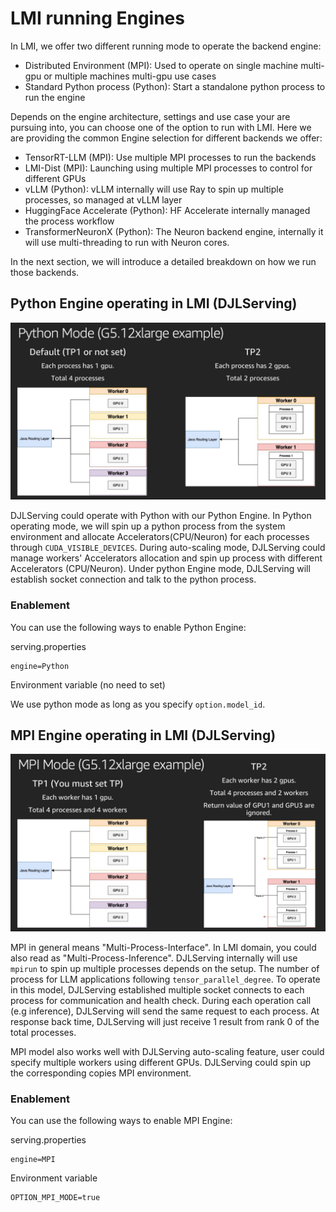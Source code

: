 # LMI running Engines

In LMI, we offer two different running mode to operate the backend engine:
- Distributed Environment (MPI): Used to operate on single machine multi-gpu or multiple machines multi-gpu use cases
- Standard Python process (Python): Start a standalone python process to run the engine

Depends on the engine architecture, settings and use case your are pursuing into, you can choose one of the option to run with LMI.
Here we are providing the common Engine selection for different backends we offer:
- TensorRT-LLM (MPI): Use multiple MPI processes to run the backends
- LMI-Dist (MPI): Launching using multiple MPI processes to control for different GPUs
- vLLM (Python): vLLM internally will use Ray to spin up multiple processes, so managed at vLLM layer
- HuggingFace Accelerate (Python): HF Accelerate internally managed the process workflow
- TransformerNeuronX (Python): The Neuron backend engine, internally it will use multi-threading to run with Neuron cores.

In the next section, we will introduce a detailed breakdown on how we run those backends.

## Python Engine operating in LMI (DJLServing)

![python image](../imgs/python_mode.jpg)

DJLServing could operate with Python with our Python Engine. In Python operating mode, we will spin up a python process
from the system environment and allocate Accelerators(CPU/Neuron) for each processes through `CUDA_VISIBLE_DEVICES`. During auto-scaling mode,
DJLServing could manage workers' Accelerators allocation and spin up process with different Accelerators (CPU/Neuron).
Under python Engine mode, DJLServing will establish socket connection and talk to the python process.

### Enablement

You can use the following ways to enable Python Engine:

serving.properties

```
engine=Python
```

Environment variable (no need to set)

We use python mode as long as you specify `option.model_id`.

## MPI Engine operating in LMI (DJLServing)

![mpi image](../imgs/mpi_mode.jpg)

MPI in general means "Multi-Process-Interface". In LMI domain, you could also read as "Multi-Process-Inference".
DJLServing internally will use `mpirun` to spin up multiple processes depends on the setup.
The number of process for LLM applications following `tensor_parallel_degree`. 
To operate in this model, DJLServing established multiple socket connects to each process for communication and health check.
During each operation call (e.g inference), DJLServing will send the same request to each process. At response back time, 
DJLServing will just receive 1 result from rank 0 of the total processes.

MPI model also works well with DJLServing auto-scaling feature, user could specify multiple workers using different GPUs.
DJLServing could spin up the corresponding copies MPI environment.

### Enablement

You can use the following ways to enable MPI Engine:

serving.properties

```
engine=MPI
```

Environment variable

```
OPTION_MPI_MODE=true
```

